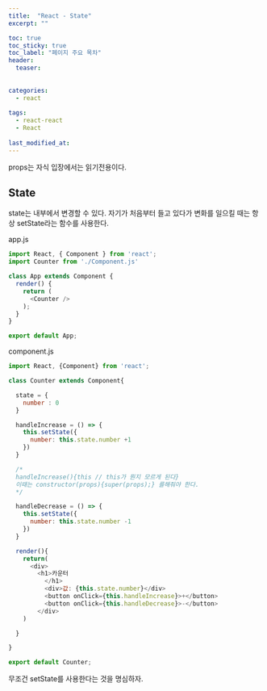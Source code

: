 ```yaml
---
title:  "React - State"
excerpt: ""

toc: true
toc_sticky: true
toc_label: "페이지 주요 목차"
header:
  teaser: 
  
  
categories:
  - react
  
tags:
  - react-react
  - React
  
last_modified_at: 
---
```



props는 자식 입장에서는 읽기전용이다.

## State

state는 내부에서 변경할 수 있다. 자기가 처음부터 들고 있다가 변화를 일으킬 때는 항상 setState라는 함수를 사용한다.

app.js

```js
import React, { Component } from 'react';
import Counter from './Component.js'

class App extends Component {
  render() {
    return (
      <Counter />
    );
  }
}

export default App;

```

component.js

```js
import React, {Component} from 'react';

class Counter extends Component{

  state = {
    number : 0
  }

  handleIncrease = () => {
    this.setState({
      number: this.state.number +1
    })
  }

  /*
  handleIncrease(){this // this가 뭔지 모르게 된다} 
  이때는 constructor(props){super(props);} 를해줘야 한다.
  */

  handleDecrease = () => {
    this.setState({
      number: this.state.number -1
    })
  }

  render(){
    return(
      <div>
        <h1>카운터
          </h1>
          <div>값: {this.state.number}</div>
          <button onClick={this.handleIncrease}>+</button>
          <button onClick={this.handleDecrease}>-</button>
        </div>
    )

  }

}

export default Counter;
```

무조건 setState를 사용한다는 것을 명심하자.
